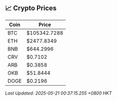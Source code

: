## 📈 Crypto Prices

| Coin | Price |
| ---- | ----- |
| BTC | $105342.7288 |
| ETH | $2477.8349 |
| BNB | $644.2996 |
| CRV | $0.7102 |
| ARB | $0.3858 |
| OKB | $51.8444 |
| DOGE | $0.2196 |

_Last Updated: 2025-05-21 00:37:15.255 +0800 HKT_